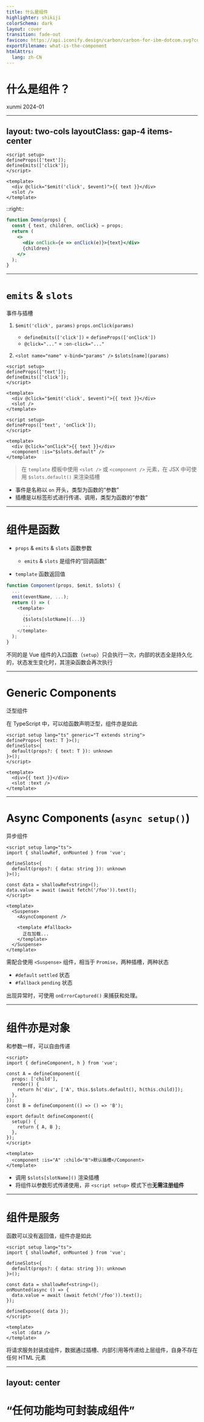 ```yaml
---
title: 什么是组件
highlighter: shikiji
colorSchema: dark
layout: cover
transition: fade-out
favicon: https://api.iconify.design/carbon/carbon-for-ibm-dotcom.svg?color=%230ea5e9
exportFilename: what-is-the-component
htmlAttrs:
  lang: zh-CN
---
```


# 什么是组件？

<footer class="absolute bottom-10 right-14 text-sm opacity-50">xunmi 2024-01</footer>


---
layout: two-cols
layoutClass: gap-4 items-center
---

<logos-vue />

```vue {all|2,3,7,8} {at:0}
<script setup>
defineProps(['text']);
defineEmits(['click']);
</script>

<template>
  <div @click="$emit('click', $event)">{{ text }}</div>
  <slot />
</template>
```

::right::

<logos-react />

```jsx {all|1,4-7} {at:0}
function Demo(props) {
  const { text, children, onClick} = props;
  return (
    <>
      <div onClick={e => onClick(e)}>{text}</div>
      {children}
    </>
  );
}
```


---

# `emits` & `slots`
事件与插槽

<div class="text-xl">

1. `$emit('click', params)` <carbon-arrows-horizontal /> `props.onClick(params)`

   - `defineEmits(['click'])` = `defineProps(['onClick'])`
   - `@click="..."` = `:on-click="..."`

2. `<slot name="name" v-bind="params" />` <carbon-arrows-horizontal /> `$slots[name](params)`

</div>


<div v-click="1" class="grid grid-cols-[1fr_auto_1fr] gap-4 mt-8">

```vue {2,3,7,8}
<script setup>
defineProps(['text']);
defineEmits(['click']);
</script>

<template>
  <div @click="$emit('click', $event)">{{ text }}</div>
  <slot />
</template>
```
<carbon-arrows-horizontal class="self-center text-lg text-gray" />

```vue {2,6,7}
<script setup>
defineProps(['text', 'onClick']);
</script>

<template>
  <div @click="onClick">{{ text }}</div>
  <component :is="$slots.default" />
</template>
```

</div>

<div v-click="1" class="mb-4">

> 在 `template` 模板中使用 `<slot />` 或 `<component />` 元素，在 JSX 中可使用 `$slots.default()` 来渲染插槽

</div>

<div v-click>

- 事件是名称以 `on` 开头，类型为函数的“参数”
- 插槽是以标签形式进行传递、调用，类型为函数的“参数”

</div>


---

# 组件是函数

<div class="grid grid-cols-2">

<div>

- `props` & `emits` & `slots` <carbon-arrow-right /> 函数参数

  - `emits` & `slots` 是组件的“回调函数”

- `template` <carbon-arrow-right /> 函数返回值

</div>

<div>

```js
function Component(props, $emit, $slots) {
  ...
  emit(eventName, ...);
  return () => (
    <template>
      ...
      {$slots[slotName](...)}
      ...
    </template>
  );
}
```

</div>

</div>

不同的是 Vue 组件的入口函数（`setup`）只会执行一次，内部的状态全是持久化的，状态发生变化时，其渲染函数会再次执行


---

# Generic Components
泛型组件

在 TypeScript 中，可以给函数声明泛型，组件亦是如此

```vue
<script setup lang="ts" generic="T extends string">
defineProps<{ text: T }>();
defineSlots<{
  default(props?: { text: T }): unknown
}>();
</script>

<template>
  <div>{{ text }}</div>
  <slot :text />
</template>
```


---

# Async Components (`async setup()`)
异步组件

<div class="grid grid-cols-2 gap-4">

```vue
<script setup lang="ts">
import { shallowRef, onMounted } from 'vue';

defineSlots<{
  default(props?: { data: string }): unknown
}>();

const data = shallowRef<string>();
data.value = await (await fetch('/foo')).text();
</script>
```

```vue
<template>
  <Suspense>
    <AsyncComponent />

    <template #fallback>
      正在加载...
    </template>
  </Suspense>
</template>
```

</div>

需配合使用 `<Suspense>` 组件，相当于 `Promise`，两种插槽，两种状态

- `#default` <carbon-arrow-right />  `settled` 状态
- `#fallback` <carbon-arrow-right />  `pending` 状态

出现异常时，可使用 `onErrorCaptured()` 来捕获和处理。


---

# 组件亦是对象
和参数一样，可以自由传递

<div class="grid grid-cols-[auto_minmax(0,1fr)]">

```vue {all|7|7,20}
<script>
import { defineComponent, h } from 'vue';

const A = defineComponent({
  props: ['child'],
  render() {
    return h('div', ['A', this.$slots.default(), h(this.child)]);
  },
});
const B = defineComponent(() => () => 'B');

export default defineComponent({
  setup() {
    return { A, B };
  },
});
</script>

<template>
  <component :is="A" :child="B">默认插槽</Component>
</template>
```

<VClicks :at="0">

- 调用 `$slots[slotName]()` 渲染插槽
- 将组件以参数形式传递使用，非 `<script setup>` 模式下也**无需注册组件**

</VClicks>

</div>


---

# 组件是服务

函数可以没有返回值，组件亦是如此

```vue
<script setup lang="ts">
import { shallowRef, onMounted } from 'vue';

defineSlots<{
  default(props?: { data: string }): unknown
}>();

const data = shallowRef<string>();
onMounted(async () => {
  data.value = await (await fetch('/foo')).text();
});

defineExpose({ data });
</script>

<template>
  <slot :data />
</template>
```

将请求服务封装成组件，数据通过插槽、内部引用等传递给上层组件，自身不存在任何 HTML 元素


---
layout: center
---

<div class="font-bold underline underline-offset-12">

# “任何功能均可封装成组件”

</div>
